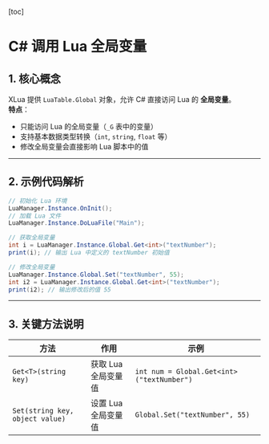 [toc]

# C# 调用 Lua 全局变量

## 1. 核心概念

XLua 提供 `LuaTable.Global` 对象，允许 C# 直接访问 Lua 的 **全局变量**。  
**特点**：
- 只能访问 Lua 的全局变量（`_G` 表中的变量）
- 支持基本数据类型转换（`int`, `string`, `float` 等）
- 修改全局变量会直接影响 Lua 脚本中的值

---

## 2. 示例代码解析

```csharp
// 初始化 Lua 环境
LuaManager.Instance.OnInit();
// 加载 Lua 文件
LuaManager.Instance.DoLuaFile("Main");

// 获取全局变量
int i = LuaManager.Instance.Global.Get<int>("textNumber");
print(i); // 输出 Lua 中定义的 textNumber 初始值

// 修改全局变量
LuaManager.Instance.Global.Set("textNumber", 55);
int i2 = LuaManager.Instance.Global.Get<int>("textNumber");
print(i2); // 输出修改后的值 55
```

---

## 3. 关键方法说明

| 方法                            | 作用                | 示例                                      |
| ------------------------------- | ------------------- | ----------------------------------------- |
| `Get<T>(string key)`            | 获取 Lua 全局变量值 | `int num = Global.Get<int>("textNumber")` |
| `Set(string key, object value)` | 设置 Lua 全局变量值 | `Global.Set("textNumber", 55)`            |
